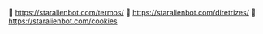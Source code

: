 :link: https://staralienbot.com/termos/
:link: https://staralienbot.com/diretrizes/
:link: https://staralienbot.com/cookies
